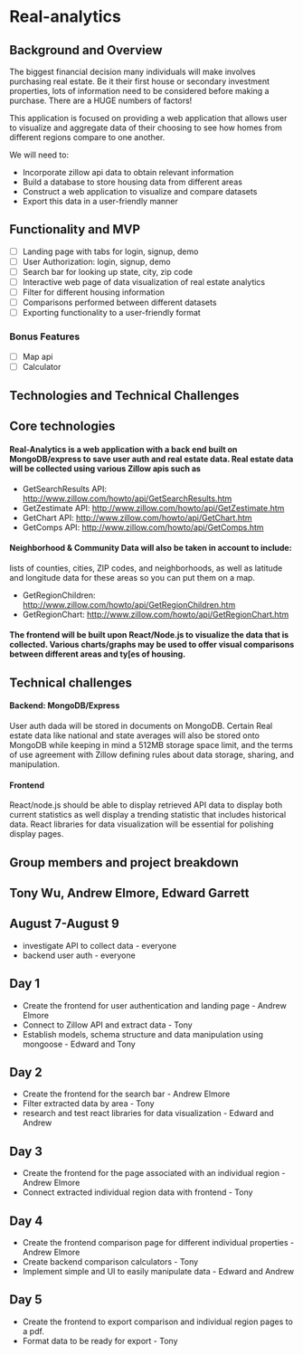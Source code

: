 # Real-analytics

## Background and Overview

The biggest financial decision many individuals will make involves purchasing real estate. Be it their first house or secondary investment properties, lots of information need to be considered before making a purchase. There are a HUGE numbers of factors! 

This application is focused on providing a web application that allows user to visualize and aggregate data of their choosing to see how homes from different regions compare to one another. 

We will need to: 
* Incorporate zillow api data to obtain relevant information
* Build a database to store housing data from different areas
* Construct a web application to visualize and compare datasets
* Export this data in a user-friendly manner

## Functionality and MVP

- [ ] Landing page with tabs for login, signup, demo
- [ ] User Authorization: login, signup, demo
- [ ] Search bar for looking up state, city, zip code
- [ ] Interactive web page of data visualization of real estate analytics
- [ ] Filter for different housing information
- [ ] Comparisons performed between different datasets
- [ ] Exporting functionality to a user-friendly format

### Bonus Features
- [ ] Map api
- [ ] Calculator

## Technologies and Technical Challenges

## Core technologies
#### Real-Analytics is a web application with a back end built on MongoDB/express to save user auth and real estate data. Real estate data will be collected using various Zillow apis such as 
* GetSearchResults API: http://www.zillow.com/howto/api/GetSearchResults.htm
* GetZestimate API: http://www.zillow.com/howto/api/GetZestimate.htm
* GetChart API: http://www.zillow.com/howto/api/GetChart.htm
* GetComps API: http://www.zillow.com/howto/api/GetComps.htm 

#### Neighborhood & Community Data will also be taken in account to include:
lists of counties, cities, ZIP codes, and neighborhoods, as well as latitude and longitude data for these areas so you can put them on a map.

* GetRegionChildren: http://www.zillow.com/howto/api/GetRegionChildren.htm
* GetRegionChart: http://www.zillow.com/howto/api/GetRegionChart.htm

#### The frontend will be built upon React/Node.js to visualize the data that is collected. Various charts/graphs may be used to offer visual comparisons between different areas and ty[es of housing.

## Technical challenges

#### Backend: MongoDB/Express
User auth dada will be stored in documents on MongoDB. Certain Real estate data like national and state averages will also be stored onto MongoDB while keeping in mind a 512MB storage space limit, and the terms of use agreement with Zillow defining rules about data storage, sharing, and manipulation.

#### Frontend
React/node.js should be able to display retrieved API data to display both current statistics as well display a trending statistic that includes historical data. React libraries for data visualization will be essential for polishing display pages.


## Group members and project breakdown

## Tony Wu, Andrew Elmore, Edward Garrett

## August 7-August 9
- investigate API to collect data - everyone
- backend user auth - everyone


## Day 1
* Create the frontend for user authentication and landing page - Andrew Elmore
* Connect to Zillow API and extract data - Tony 
* Establish models, schema structure and data manipulation using mongoose - Edward and Tony
## Day 2
* Create the frontend for the search bar - Andrew Elmore
* Filter extracted data by area - Tony
* research and test react libraries for data visualization - Edward and Andrew
## Day 3
* Create the frontend for the page associated with an individual region - Andrew Elmore
* Connect extracted individual region data with frontend - Tony
## Day 4
* Create the frontend comparison page for different individual properties - Andrew Elmore
* Create backend comparison calculators - Tony
* Implement simple and UI to easily manipulate data - Edward and Andrew
## Day 5
* Create the frontend to export comparison and individual region pages to a pdf.
* Format data to be ready for export - Tony